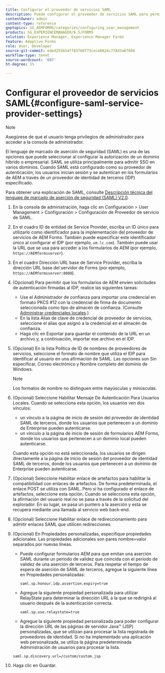 ```yaml
---
title: Configurar el proveedor de servicios SAML
description: Puede configurar el proveedor de servicios SAML para permitir que los usuarios inicien sesión y se autentiquen en formularios AEM a través de un proveedor de identidad de terceros (IDP) especificado.
contentOwner: admin
content-type: reference
geptopics: SG_AEMFORMS/categories/configuring_user_management
products: SG_EXPERIENCEMANAGER/6.5/FORMS
solution: Experience Manager, Experience Manager Forms
feature: Adaptive Forms
role: User, Developer
source-git-commit: eded255b54ff83f60f73cece8824c778d3a87680
workflow-type: tm+mt
source-wordcount: '607'
ht-degree: 1%

---
```


# Configurar el proveedor de servicios SAML{#configure-saml-service-provider-settings}

>[!NOTE]
> 
> Asegúrese de que el usuario tenga privilegios de administrador para acceder a la consola de administrador.

El lenguaje de marcado de aserción de seguridad (SAML) es una de las opciones que puede seleccionar al configurar la autorización de un dominio híbrido o empresarial. SAML se utiliza principalmente para admitir SSO en varios dominios. Cuando SAML está configurado como su proveedor de autenticación, los usuarios inician sesión y se autentican en los formularios de AEM a través de un proveedor de identidad de terceros (IDP) especificado.

Para obtener una explicación de SAML, consulte [Descripción técnica del lenguaje de marcado de aserción de seguridad (SAML) V2.0](https://docs.oasis-open.org/security/saml/Post2.0/sstc-saml-tech-overview-2.0.html).

1. En la consola de administración, haga clic en Configuración > User Management > Configuración > Configuración de Proveedor de servicio de SAML.
1. En el cuadro ID de entidad de Service Provider, escriba un ID único para utilizarlo como identificador para la implementación del proveedor de servicios de AEM Forms. También puede especificar este identificador único al configurar el IDP (por ejemplo, `um.lc.com`). También puede usar la URL que se usa para acceder a los formularios de AEM (por ejemplo, `https://AEMformsserver`).
1. En el cuadro Dirección URL base de Service Provider, escriba la dirección URL base del servidor de Forms (por ejemplo, `https://AEMformsserver:8080`).
1. (Opcional) Para permitir que los formularios de AEM envíen solicitudes de autenticación firmadas al IDP, realice las siguientes tareas:

   * Use el Administrador de confianza para importar una credencial en formato PKCS #12 con la credencial de firma de documento seleccionada como tipo de almacén de confianza. (Consulte [Administrar credenciales locales](/help/forms/using/admin-help/local-credentials.md#managing-local-credentials).)
   * En la lista Alias de clave de credencial de proveedor de servicios, seleccione el alias que asignó a la credencial en el almacén de confianza.
   * Haga clic en Exportar para guardar el contenido de la URL en un archivo y, a continuación, importar ese archivo en el IDP.

1. (Opcional) En la lista Política de ID de nombres de proveedores de servicios, seleccione el formato de nombre que utiliza el IDP para identificar al usuario en una afirmación de SAML. Las opciones son Sin especificar, Correo electrónico y Nombre completo del dominio de Windows.

   >[!NOTE]
   >
   >Los formatos de nombre no distinguen entre mayúsculas y minúsculas.

1. (Opcional) Seleccione Habilitar Mensaje De Autenticación Para Usuarios Locales. Cuando se selecciona esta opción, los usuarios ven dos vínculos:

   * un vínculo a la página de inicio de sesión del proveedor de identidad SAML de terceros, donde los usuarios que pertenecen a un dominio de Enterprise pueden autenticarse.
   * un vínculo a la página de inicio de sesión de formularios AEM Forms, donde los usuarios que pertenecen a un dominio local pueden autenticarse.

   Cuando esta opción no está seleccionada, los usuarios se dirigen directamente a la página de inicio de sesión del proveedor de identidad SAML de terceros, donde los usuarios que pertenecen a un dominio de Enterprise pueden autenticarse.

1. (Opcional) Seleccione Habilitar enlace de artefactos para habilitar la compatibilidad con enlaces de artefactos. De forma predeterminada, el enlace POST se utiliza con SAML. Pero si ha configurado el enlace de artefactos, seleccione esta opción. Cuando se selecciona esta opción, la afirmación del usuario real no se pasa a través de la solicitud del explorador. En su lugar, se pasa un puntero a la aserción y esta se recupera mediante una llamada al servicio web back-end.
1. (Opcional) Seleccione Habilitar enlace de redireccionamiento para admitir enlaces SAML que utilicen redirecciones.
1. (Opcional) En Propiedades personalizadas, especifique propiedades adicionales. Las propiedades adicionales son pares nombre=valor separados por nuevas líneas.

   * Puede configurar formularios AEM para que emitan una aserción SAML durante un período de validez que coincida con el período de validez de una aserción de terceros. Para respetar el tiempo de espera de aserción de SAML de terceros, agregue la siguiente línea en Propiedades personalizadas:

     `saml.sp.honour.idp.assertion.expiry=true`

   * Agregue la siguiente propiedad personalizada para utilizar RelayState para determinar la dirección URL a la que se redirigirá al usuario después de la autenticación correcta.

     `saml.sp.use.relaystate=true`

   * Agregue la siguiente propiedad personalizada para poder configurar la dirección URL de las páginas de servidor Java™ (JSP) personalizadas, que se utilizan para procesar la lista registrada de proveedores de identidad. Si no ha implementado una aplicación web personalizada, se utiliza la página predeterminada Administración de usuarios para procesar la lista.

   `saml.sp.discovery.url=/custom/custom.jsp`

1. Haga clic en Guardar.
